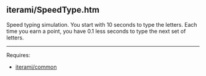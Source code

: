 iterami/SpeedType.htm
---------------------

Speed typing simulation. You start with 10 seconds to type the letters. Each time you earn a point, you have 0.1 less seconds to type the next set of letters.

---

Requires:
* [iterami/common](https://github.com/iterami/common)
